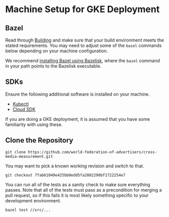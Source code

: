 # Machine Setup for GKE Deployment

## Bazel

Read through [Building](../building.md) and make sure that your build
environment meets the stated requirements. You may need to adjust some of the
`bazel` commands below depending on your machine configuration.

We recommend
[installing Bazel using Bazelisk](https://docs.bazel.build/versions/4.2.2/install-bazelisk.html),
where the `bazel` command in your path points to the Bazelisk executable.

## SDKs

Ensure the following additional software is installed on your machine.

*   [Kubectl](https://kubernetes.io/docs/tasks/tools/)
*   [Cloud SDK](https://cloud.google.com/sdk/docs/install)

If you are doing a GKE deployment, it is assumed that you have some familiarity
with using these.

## Clone the Repository

```shell
git clone https://github.com/world-federation-of-advertisers/cross-media-measurement.git
```

You may want to pick a known working revision and switch to that.

```shell
git checkout 7fab61049e425bb0edd5fa2802290bf1722254e7
```

You can run all of the tests as a sanity check to make sure everything passes.
Note that all of the tests must pass as a precondition for merging a pull
request, so if this fails it is most likely something specific to your
development environment.

```shell
bazel test //src/...
```

